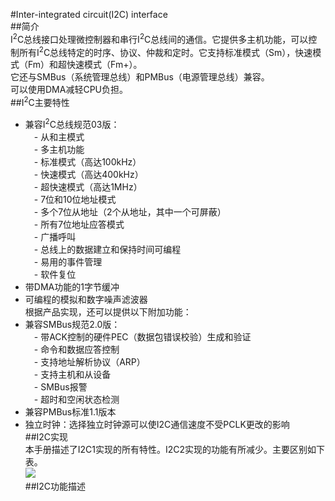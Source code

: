 #Inter-integrated circuit(I2C) interface  
##简介  
I<sup>2</sup>C总线接口处理微控制器和串行I<sup>2</sup>C总线间的通信。它提供多主机功能，可以控制所有I<sup>2</sup>C总线特定的时序、协议、仲裁和定时。它支持标准模式（Sm），快速模式（Fm）和超快速模式（Fm+）。  
它还与SMBus（系统管理总线）和PMBus（电源管理总线）兼容。  
可以使用DMA减轻CPU负担。  
##I<sup>2</sup>C主要特性  
- 兼容I<sup>2</sup>C总线规范03版：  
　- 从和主模式  
　- 多主机功能  
　- 标准模式（高达100kHz）  
　- 快速模式（高达400kHz）  
　- 超快速模式（高达1MHz）  
　- 7位和10位地址模式  
　- 多个7位从地址（2个从地址，其中一个可屏蔽）  
　- 所有7位地址应答模式  
　- 广播呼叫  
　- 总线上的数据建立和保持时间可编程  
　- 易用的事件管理  
　- 软件复位  
- 带DMA功能的1字节缓冲  
- 可编程的模拟和数字噪声滤波器  
根据产品实现，还可以提供以下附加功能：  
- 兼容SMBus规范2.0版：  
　- 带ACK控制的硬件PEC（数据包错误校验）生成和验证  
　- 命令和数据应答控制  
　- 支持地址解析协议（ARP）  
　- 支持主机和从设备  
　- SMBus报警  
　- 超时和空闲状态检测  
- 兼容PMBus标准1.1版本  
- 独立时钟：选择独立时钟源可以使I2C通信速度不受PCLK更改的影响  
##I2C实现  
本手册描述了I2C1实现的所有特性。I2C2实现的功能有所减少。主要区别如下表。  
![](https://i.imgur.com/cftLN8o.png)  
##I2C功能描述  
